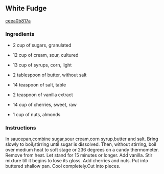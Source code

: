 ## White Fudge

[ceea0b817a](http://www.food.com/recipe/white-fudge-142833)

### Ingredients

 - 2 cup of sugars, granulated

 - 12 cup of cream, sour, cultured

 - 13 cup of syrups, corn, light

 - 2 tablespoon of butter, without salt

 - 14 teaspoon of salt, table

 - 2 teaspoon of vanilla extract

 - 14 cup of cherries, sweet, raw

 - 1 cup of nuts, almonds

### Instructions

In saucepan,combine sugar,sour cream,corn syrup,butter and salt. Bring slowly to boil,stirring until sugar is dissolved. Then, without stirring, boil over medium heat to soft stage or 236 degrees on a candy thermometer. Remove from heat. Let stand for 15 minutes or longer. Add vanilla. Stir mixture till it begins to lose its gloss. Add cherries and nuts. Put into buttered shallow pan. Cool completely.Cut into pieces.